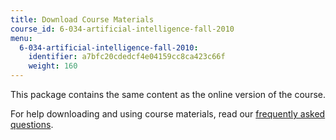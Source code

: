 ```yaml
---
title: Download Course Materials
course_id: 6-034-artificial-intelligence-fall-2010
menu:
  6-034-artificial-intelligence-fall-2010:
    identifier: a7bfc20cdedcf4e04159cc8ca423c66f
    weight: 160
---
```

This package contains the same content as the online version of the course.

For help downloading and using course materials, read our [frequently asked questions](http://ocw.mit.edu/help/faq-technology/).